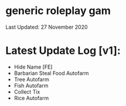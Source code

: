 # generic roleplay gam

Last Updated: 27 November 2020

# Latest Update Log [v1]:
- Hide Name [FE]
- Barbarian Steal Food Autofarm
- Tree Autofarm
- Fish Autofarm
- Collect Tix
- Rice Autofarm